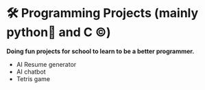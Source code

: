 # 🛠️ Programming Projects (mainly python🐍 and C ©️)
**Doing fun projects for school to learn to be a better programmer.** 
- AI Resume generator
- AI chatbot
- Tetris game
